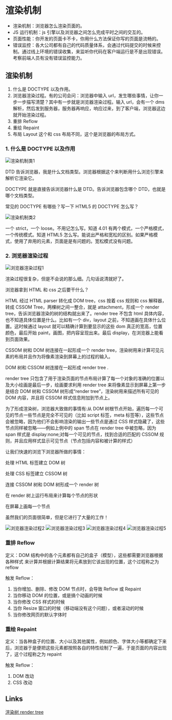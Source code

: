 # 渲染机制

-   渲染机制：浏览器怎么渲染页面的。
-   JS 运行机制：js 引擎以及浏览器之间怎么完成平时之间的交互的。
-   页面性能：你开发的页面卡不卡，你用什么方法保证你写的页面是流畅的。
-   错误监控：各大公司都有自己的代码质量体系，会通过代码提交的时候来控制。通过线上环境的错误收集，来监听你代码在客户端运行是不是出现错误。考察前端人员有没有错误监控能力。

## 渲染机制

1. 什么是 DOCTYPE 以及作用。
2. 浏览器渲染过程。有的公司会问：浏览器中输入 url，发生哪些事情，让你一步一步描写清楚？其中有一步就是浏览器渲染过程。输入 url，会有一个 dms 解析，然后发到服务器，服务器再响应，响应过来，到了客户端，浏览器这边就开始渲染过程。
3. 重排 Reflow
4. 重绘 Repaint
5. 布局 Layout 这个和 css 布局不同，这个是浏览器的布局方式。

### 1. 什么是 DOCTYPE 以及作用

![渲染机制类1](../screenshots/面试-渲染机制-渲染机制类1.png)

DTD 告诉浏览器，我是什么文档类型。浏览器根据这个来判断用什么浏览引擎来解析它渲染它。

DOCTYPE 就是直接告诉浏览器什么是 DTD。告诉浏览器包含哪个 DTD，也就是哪个文档类型。

常见的 DOCTYPE 有哪些？写一下 HTML5 的 DOCTYPE 怎么写？

![渲染机制类2](../screenshots/面试-渲染机制-渲染机制类2.png)

一个 strict，一个 loose。不用记怎么写。知道 4.01 有两个模式，一个严格模式，一个传统模式。知道 HTML5 怎么写。能说出严格和宽松的区别。如果严格模式，使用了弃用的元素，页面是是有问题的。宽松模式没有问题。

### 2. 浏览器渲染过程

![浏览器渲染过程1](../screenshots/面试-渲染机制-浏览器渲染过程1.png)

渲染过程很复杂，但是不会说的那么细。几句话说清就好了。

浏览器拿到 HTML 和 css 之后要干什么？

HTML 经过 HTML parser 转化成 DOM tree，css 按着 css 规则和 css 解释器，转成 CSSOM Tree，两棵树之间一整合，就是 attachment，形成一个 render tree，告诉浏览器渲染的树的结构就出来了。render tree 不包含 html 具体内容，也不知道具体位置是什么。比如有一个 div，layout 之前，不知道画在具体什么位置。这时候通过 layout 就可以精确计算到要显示的这些 dom 真正的宽高，位置颜色，最后开始 paint，画图，把内容呈现出来。最后 display，在浏览器上能看到页面效果。

CSSOM 树和 DOM 树连接在一起形成一个 render tree，渲染树用来计算可见元素的布局并且作为将像素渲染到屏幕上的过程的输入。

DOM 树和 CSSOM 树连接在一起形成 render tree .

render tree 只包含了用于渲染页面的节点布局计算了每一个对象的准确的位置以及大小绘画是最后一步，绘画要求利用 render tree 来将像素显示到屏幕上第一步是结合 DOM 树和 CSSOM 树形成“render tree”，渲染树用来描述所有可见的 DOM 内容，并且将 CSSOM 样式信息附加到节点上。

为了形成渲染树，浏览器大致做的事情有:从 DOM 树根节点开始，遍历每一个可见的节点一些节点是完全不可见的（比如 script 标签，meta 标签等），这些节点会被忽略，因为他们不会影响渲染的输出一些节点是通过 CSS 样式隐藏了，这些节点同样被忽略——例如上例中的 span 节点在 render tree 中被忽略，因为 span 样式是 display:none;对每一个可见的节点，找到合适的匹配的 CSSOM 规则，并且应用样式显示可见节点（节点包括内容和被计算的样式）

让我们快速的浏览下浏览器所做的事情：

处理 HTML 标签建立 DOM 树

处理 CSS 标签建立 CSSOM 树

连接 CSSOM 树和 DOM 树形成一个 render 树

在 render 树上运行布局来计算每个节点的形状

在屏幕上画每一个节点

虽然我们的页面很简单，但是它进行了大量的工作！

![浏览器渲染过程2](../screenshots/面试-渲染机制-浏览器渲染过程2.png)
![浏览器渲染过程3](../screenshots/面试-渲染机制-浏览器渲染过程3.png)
![浏览器渲染过程4](../screenshots/面试-渲染机制-浏览器渲染过程4.png)
![浏览器渲染过程5](../screenshots/面试-渲染机制-浏览器渲染过程5.png)

### 重排 Reflow

定义：DOM 结构中的各个元素都有自己的盒子（模型），这些都需要浏览器根据各种样式
来计算并根据计算结果将元素放到它该出现的位置，这个过程称之为 reflow

触发 Reflow：

1. 当你增加、删除、修改 DOM 节点时，会导致 Reflow 或 Repaint
2. 当你移动 DOM 的位置，或是搞个动画的时候
3. 当你修改 CSS 样式的时候
4. 当你 Resize 窗口的时候（移动端没有这个问题），或者滚动的时候
5. 当你修改网页的默认字体时

### 重绘 Repaint

定义：当各种盒子的位置、大小以及其他属性，例如颜色、字体大小等都确定下来后，浏览器于是便把这些元素都按照各自的特性绘制了一遍，于是页面的内容出现了，这个过程称之为 repaint

触发 Reflow：

1. DOM 改动
2. CSS 改动

## Links

[渲染树 render tree](https://www.cnblogs.com/RachelChen/p/5456182.html)
